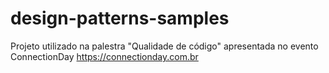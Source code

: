 # design-patterns-samples
Projeto utilizado na palestra "Qualidade de código" apresentada no evento ConnectionDay https://connectionday.com.br
